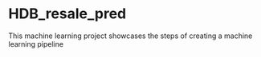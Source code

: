 # HDB_resale_pred
This machine learning project showcases the steps of creating a machine learning pipeline
